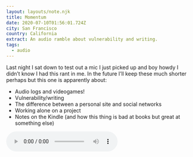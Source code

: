 ```yaml
---
layout: layouts/note.njk
title: Momentum
date: 2020-07-10T01:56:01.724Z
city: San Francisco
country: California
extract: An audio ramble about vulnerability and writing.
tags:
  - audio
---
```


Last night I sat down to test out a mic I just picked up and boy howdy I didn’t know I had this rant in me. In the future I’ll keep these much shorter perhaps but this one is apparently about:

- Audio logs and videogames!
- Vulnerability/writing
- The difference between a personal site and social networks
- Working alone on a project
- Notes on the Kindle (and how this thing is bad at books but great at something else)

<audio controls src="/images/audio/momentum.mp3"></audio>
